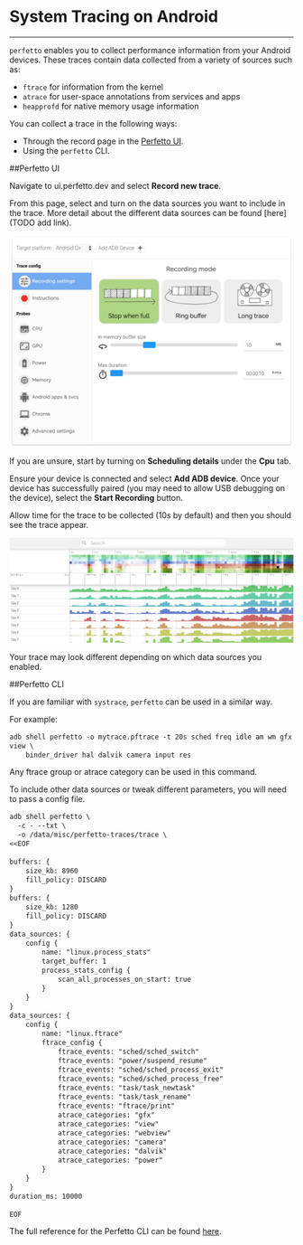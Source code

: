 # System Tracing on Android
------
`perfetto` enables you to collect performance information from your Android devices. 
These traces contain data collected from a variety of sources such as:

* `ftrace` for information from the kernel
* `atrace` for user-space annotations from services and apps
* `heapprofd` for native memory usage information 

You can collect a trace in the following ways:

* Through the record page in the [Perfetto UI](https://ui.perfetto.dev).
* Using the `perfetto` CLI.

##Perfetto UI

Navigate to ui.perfetto.dev and select **Record new trace**.

From this page, select and turn on the data sources you want to include in the trace. More detail about the different data sources can be found [here](TODO add link).

![Record page of the Perfetto UI](/docs/images/record-trace.png)

If you are unsure, start by turning on **Scheduling details** under the **Cpu** tab.

Ensure your device is connected and select **Add ADB device**. Once your device has successfully paired (you may need to allow USB debugging on the device), select the **Start Recording** button.

Allow time for the trace to be collected (10s by default) and then you should see the trace appear.

![Perfetto UI with a trace loaded](/docs/images/trace-view.png)

Your trace may look different depending on which data sources you enabled.

##Perfetto CLI

If you are familiar with `systrace`, `perfetto` can be used in a similar way.

For example:

```
adb shell perfetto -o mytrace.pftrace -t 20s sched freq idle am wm gfx view \
    binder_driver hal dalvik camera input res
```

Any ftrace group or atrace category can be used in this command.

To include other data sources or tweak different parameters, you will need to pass a config file.

```
adb shell perfetto \
  -c - --txt \
  -o /data/misc/perfetto-traces/trace \
<<EOF

buffers: {
    size_kb: 8960
    fill_policy: DISCARD
}
buffers: {
    size_kb: 1280
    fill_policy: DISCARD
}
data_sources: {
    config {
        name: "linux.process_stats"
        target_buffer: 1
        process_stats_config {
            scan_all_processes_on_start: true
        }
    }
}
data_sources: {
    config {
        name: "linux.ftrace"
        ftrace_config {
            ftrace_events: "sched/sched_switch"
            ftrace_events: "power/suspend_resume"
            ftrace_events: "sched/sched_process_exit"
            ftrace_events: "sched/sched_process_free"
            ftrace_events: "task/task_newtask"
            ftrace_events: "task/task_rename"
            ftrace_events: "ftrace/print"
            atrace_categories: "gfx"
            atrace_categories: "view"
            atrace_categories: "webview"
            atrace_categories: "camera"
            atrace_categories: "dalvik"
            atrace_categories: "power"
        }
    }
}
duration_ms: 10000

EOF 
```

The full reference for the Perfetto CLI can be found [here](/docs/reference/perfetto-cli.md).




